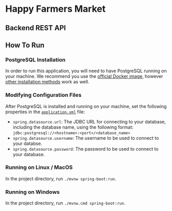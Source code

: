 # Happy Farmers Market
## Backend REST API

## How To Run

### PostgreSQL Installation
In order to run this application, you will need to have PostgreSQL running on your machine. 
We recommend you use the [official Docker image](https://hub.docker.com/_/postgres/), however [other installation methods](https://www.postgresql.org/download/) work as well.

### Modifying Configuration Files
After PostgreSQL is installed and running on your machine, set the following properties in the [`application.yml`](https://github.com/241209-JavaReactAWS/olga-nathanael-project1/blob/main/backend/src/main/resources/application.yml) file:
- `spring.datasource.url`: The JDBC URL for connecting to your database, including the database name, using the following format: `jdbc:postgresql://<hostname>:<port>/<database_name>`
- `spring.datasource.username`: The username to be used to connect to your databse.
- `spring.datasource.password`: The password to be used to connect to your database.

### Running on Linux / MacOS
In the project directory, run `./mvnw spring-boot:run`.

### Running on Windows
In the project directory, run `./mvnw.cmd spring-boot:run`.
